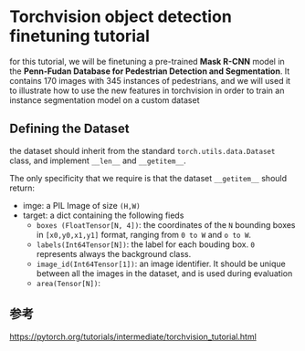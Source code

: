 # Torchvision object detection finetuning tutorial

for this tutorial, we will be finetuning a pre-trained **Mask R-CNN** model in the **Penn-Fudan Database for Pedestrian Detection and Segmentation**. It contains 170 images with 345 instances of pedestrians, and we will used it to illustrate how to use the new features in torchvision in order to train an instance segmentation model on a custom dataset

## Defining the Dataset

the dataset should inherit from the standard `torch.utils.data.Dataset` class, and implement `__len__` and `__getitem__`.

The only specificity that we require is that the dataset `__getitem__` should return:

- imge: a PIL Image of size `(H,W)`
- target: a dict containing the following fieds
  - `boxes (FloatTensor[N, 4])`: the coordinates of the `N` bounding boxes in `[x0,y0,x1,y1]` format, ranging from `0 to W` and `o to W`.
  - `labels(Int64Tensor[N])`: the label for each bouding box. `0` represents always the background class.
  - `image_id(Int64Tensor[1])`: an image identifier. It should be unique between all the images in the dataset,  and is used during evaluation
  - `area(Tensor[N])`:





## 参考

https://pytorch.org/tutorials/intermediate/torchvision_tutorial.html